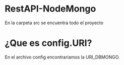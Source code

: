 # RestAPI-NodeMongo
En la carpeta src se encuentra todo el proyecto


# ¿Que es config.URI?  
En el archivo config encontrariamos la URI_DBMONGO.
